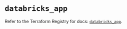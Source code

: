 # `databricks_app`

Refer to the Terraform Registry for docs: [`databricks_app`](https://registry.terraform.io/providers/databricks/databricks/1.66.0/docs/resources/app).
